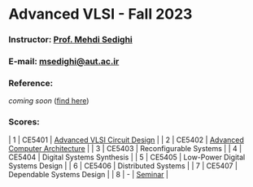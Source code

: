 # Advanced VLSI - Fall 2023

### Instructor: [Prof. Mehdi Sedighi](https://aut.ac.ir/cv/2365/%D9%85%D9%87%D8%AF%DB%8C%20%D8%B5%D8%AF%DB%8C%D9%82%DB%8C)
### E-mail: [msedighi@aut.ac.ir](mailto:msedighi@aut.ac.ir)

### Reference:
 *coming soon* ([find here](https://github.com/rezaAdinepour/M.Sc-AUT/tree/main/Advanced%20VLSI/Reference))
 
### Scores:
| 1 | CE5401 | [Advanced VLSI Circuit Design](https://github.com/rezaAdinepour/M.Sc-AUT/tree/main/Advanced%20VLSI) |
| 2 | CE5402 | [Advanced Computer Architecture](https://github.com/rezaAdinepour/M.Sc-AUT/tree/main/Advanced%20Computer%20Architecture) |
| 3 | CE5403 | Reconfigurable Systems |
| 4 | CE5404 | Digital Systems Synthesis |
| 5 | CE5405 | Low-Power Digital Systems Design |
| 6 | CE5406 | Distributed Systems |
| 7 | CE5407 | Dependable Systems Design |
| 8 | - | [Seminar](https://github.com/rezaAdinepour/M.Sc-AUT/tree/main/Seminar) |

